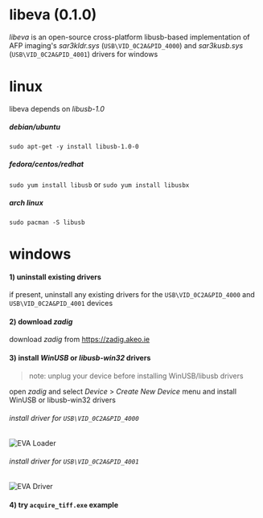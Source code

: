 # libeva (0.1.0)
*libeva* is an open-source cross-platform libusb-based implementation of AFP imaging's *sar3kldr.sys* (`USB\VID_0C2A&PID_4000`) and *sar3kusb.sys* (`USB\VID_0C2A&PID_4001`) drivers for windows

# linux
libeva depends on *libusb-1.0*

##### debian/ubuntu
`sudo apt-get -y install libusb-1.0-0`
##### fedora/centos/redhat
`sudo yum install libusb` or `sudo yum install libusbx`
##### arch linux
`sudo pacman -S libusb`

# windows
#### 1) uninstall existing drivers
if present, uninstall any existing drivers for the `USB\VID_0C2A&PID_4000` and `USB\VID_0C2A&PID_4001` devices
#### 2) download *zadig*
download *zadig* from https://zadig.akeo.ie
#### 3) install *WinUSB* or *libusb-win32* drivers
> note: unplug your device before installing WinUSB/libusb drivers

open *zadig* and select *Device* > *Create New Device* menu and install WinUSB or libusb-win32 drivers
###### install driver for `USB\VID_0C2A&PID_4000`
![EVA Loader](https://i.imgur.com/TR9VwPw.png)
###### install driver for `USB\VID_0C2A&PID_4001`
![EVA Driver](https://i.imgur.com/ifbT1IQ.png)
#### 4) try `acquire_tiff.exe` example